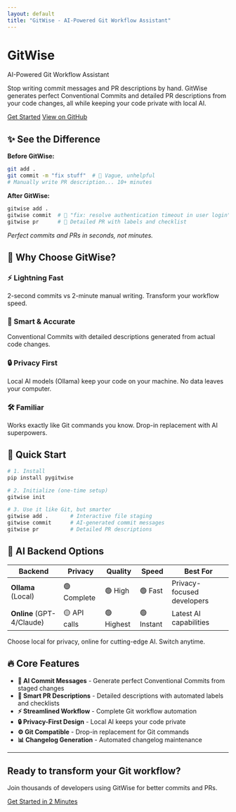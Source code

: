 ```yaml
---
layout: default
title: "GitWise - AI-Powered Git Workflow Assistant"
---
```


<div class="hero">
  <h1>GitWise</h1>
  <p class="hero-subtitle">AI-Powered Git Workflow Assistant</p>
  
  <p class="hero-description">
    Stop writing commit messages and PR descriptions by hand. GitWise generates perfect Conventional Commits and detailed PR descriptions from your code changes, all while keeping your code private with local AI.
  </p>

  <div class="hero-buttons">
    <a href="quick-start.html" class="btn btn-primary">Get Started</a>
    <a href="https://github.com/PayasPandey11/gitwise" class="btn btn-secondary">View on GitHub</a>
  </div>
</div>

## ✨ See the Difference

**Before GitWise:**
```bash
git add .
git commit -m "fix stuff"  # 😬 Vague, unhelpful
# Manually write PR description... 10+ minutes
```

**After GitWise:**
```bash
gitwise add .
gitwise commit  # 🤖 "fix: resolve authentication timeout in user login"
gitwise pr      # 🤖 Detailed PR with labels and checklist
```

*Perfect commits and PRs in seconds, not minutes.*

## 🎯 Why Choose GitWise?

<div class="feature-grid">
  <div class="feature">
    <h3>⚡ Lightning Fast</h3>
    <p>2-second commits vs 2-minute manual writing. Transform your workflow speed.</p>
  </div>
  
  <div class="feature">
    <h3>🧠 Smart & Accurate</h3>
    <p>Conventional Commits with detailed descriptions generated from actual code changes.</p>
  </div>
  
  <div class="feature">
    <h3>🔒 Privacy First</h3>
    <p>Local AI models (Ollama) keep your code on your machine. No data leaves your computer.</p>
  </div>
  
  <div class="feature">
    <h3>🛠️ Familiar</h3>
    <p>Works exactly like Git commands you know. Drop-in replacement with AI superpowers.</p>
  </div>
</div>

## 🚀 Quick Start

```bash
# 1. Install
pip install pygitwise

# 2. Initialize (one-time setup)
gitwise init

# 3. Use it like Git, but smarter
gitwise add .       # Interactive file staging
gitwise commit      # AI-generated commit messages
gitwise pr          # Detailed PR descriptions
```

## 🤖 AI Backend Options

| Backend | Privacy | Quality | Speed | Best For |
|---------|---------|---------|-------|----------|
| **Ollama** (Local) | 🟢 Complete | 🟢 High | 🟢 Fast | Privacy-focused developers |
| **Online** (GPT-4/Claude) | 🟡 API calls | 🟢 Highest | 🟢 Instant | Latest AI capabilities |

Choose local for privacy, online for cutting-edge AI. Switch anytime.

## 🔥 Core Features

- **🤖 AI Commit Messages** - Generate perfect Conventional Commits from staged changes
- **📝 Smart PR Descriptions** - Detailed descriptions with automated labels and checklists  
- **⚡ Streamlined Workflow** - Complete Git workflow automation
- **🔒 Privacy-First Design** - Local AI keeps your code private
- **⚙️ Git Compatible** - Drop-in replacement for Git commands
- **📊 Changelog Generation** - Automated changelog maintenance

---

<div class="cta-section">
  <h2>Ready to transform your Git workflow?</h2>
  <p>Join thousands of developers using GitWise for better commits and PRs.</p>
  <a href="quick-start.html" class="btn btn-primary btn-large">Get Started in 2 Minutes</a>
</div>